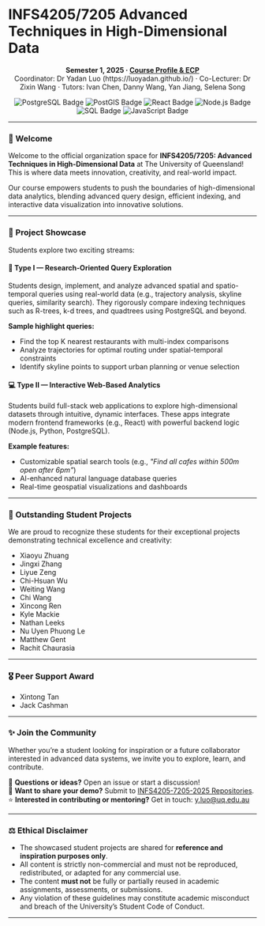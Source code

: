 # INFS4205/7205 Advanced Techniques in High-Dimensional Data 

<p align="center">
  <strong>Semester 1, 2025 · <a href="https://programs-courses.uq.edu.au/course.html?course_code=INFS7205">Course Profile & ECP</a></strong><br>
  Coordinator: Dr Yadan Luo (https://luoyadan.github.io/) · Co-Lecturer: Dr Zixin Wang · Tutors: Ivan Chen, Danny Wang, Yan Jiang, Selena Song
</p>


<p align="center">
  <img src="https://img.shields.io/badge/PostgreSQL-336791?style=for-the-badge&logo=postgresql&logoColor=white" alt="PostgreSQL Badge"/>
  <img src="https://img.shields.io/badge/PostGIS-0064a5?style=for-the-badge&logo=postgis&logoColor=white" alt="PostGIS Badge"/>
  <img src="https://img.shields.io/badge/React-20232a?style=for-the-badge&logo=react&logoColor=61dafb" alt="React Badge"/>
  <img src="https://img.shields.io/badge/Node.js-339933?style=for-the-badge&logo=node.js&logoColor=white" alt="Node.js Badge"/>
  <img src="https://img.shields.io/badge/SQL-4479A1?style=for-the-badge&logo=mysql&logoColor=white" alt="SQL Badge"/>
  <img src="https://img.shields.io/badge/JavaScript-F7DF1E?style=for-the-badge&logo=javascript&logoColor=black" alt="JavaScript Badge"/>
</p>

---

### 👋 Welcome

Welcome to the official organization space for **INFS4205/7205: Advanced Techniques in High-Dimensional Data** at The University of Queensland! This is where data meets innovation, creativity, and real-world impact.

Our course empowers students to push the boundaries of high-dimensional data analytics, blending advanced query design, efficient indexing, and interactive data visualization into innovative solutions.

---

### 🚀 Project Showcase

Students explore two exciting streams:

#### 🧭 Type I — Research-Oriented Query Exploration

Students design, implement, and analyze advanced spatial and spatio-temporal queries using real-world data (e.g., trajectory analysis, skyline queries, similarity search). They rigorously compare indexing techniques such as R-trees, k-d trees, and quadtrees using PostgreSQL and beyond.

**Sample highlight queries:**
- Find the top K nearest restaurants with multi-index comparisons
- Analyze trajectories for optimal routing under spatial-temporal constraints
- Identify skyline points to support urban planning or venue selection

#### 💻 Type II — Interactive Web-Based Analytics

Students build full-stack web applications to explore high-dimensional datasets through intuitive, dynamic interfaces. These apps integrate modern frontend frameworks (e.g., React) with powerful backend logic (Node.js, Python, PostgreSQL).

**Example features:**
- Customizable spatial search tools (e.g., *"Find all cafes within 500m open after 6pm"*)
- AI-enhanced natural language database queries
- Real-time geospatial visualizations and dashboards

---

### 🌟 Outstanding Student Projects

We are proud to recognize these students for their exceptional projects demonstrating technical excellence and creativity:

- Xiaoyu Zhuang
- Jingxi Zhang
- Liyue Zeng
- Chi-Hsuan Wu
- Weiting Wang
- Chi Wang
- Xincong Ren
- Kyle Mackie
- Nathan Leeks
- Nu Uyen Phuong Le
- Matthew Gent
- Rachit Chaurasia

---

### 🎖️ Peer Support Award

- Xintong Tan
- Jack Cashman

---

### ✨ Join the Community

Whether you’re a student looking for inspiration or a future collaborator interested in advanced data systems, we invite you to explore, learn, and contribute.

💬 **Questions or ideas?** Open an issue or start a discussion!  
📁 **Want to share your demo?** Submit to [INFS4205-7205-2025 Repositories](https://github.com/orgs/INFS4205-7205-2025/repositories).  
⭐ **Interested in contributing or mentoring?** Get in touch: [y.luo@uq.edu.au](mailto:y.luo@uq.edu.au)

---

### ⚖️ Ethical Disclaimer

- The showcased student projects are shared for **reference and inspiration purposes only**.
- All content is strictly non-commercial and must not be reproduced, redistributed, or adapted for any commercial use.
- The content **must not** be fully or partially reused in academic assignments, assessments, or submissions.
- Any violation of these guidelines may constitute academic misconduct and breach of the University’s Student Code of Conduct.

---
